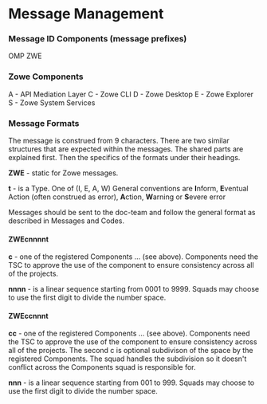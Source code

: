 # Message Management

### Message ID Components (message prefixes)
OMP
ZWE

### Zowe Components
A - API Mediation Layer
C - Zowe CLI
D - Zowe Desktop
E - Zowe Explorer
S - Zowe System Services

### Message Formats

The message is construed from 9 characters. There are two similar structures that are expected within the messages. The shared parts are explained first. Then the specifics of the formats under their headings. 

**ZWE** - static for Zowe messages.

**t** - is a Type.  One of (I, E, A, W)  General conventions are **I**nform, **E**ventual Action (often construed as error), **A**ction, **W**arning or **S**evere error

Messages should be sent to the doc-team and follow the general format as described in Messages and Codes.

#### ZWEcnnnnt

**c** - one of the registered Components ... (see above).  Components need the TSC to approve the use of the component to ensure consistency across all of the projects.

**nnnn** - is a linear sequence starting from 0001 to 9999.  Squads may choose to use the first digit to divide the number space. 


#### ZWEccnnnt

**cc** - one of the registered Components ... (see above).  Components need the TSC to approve the use of the component to ensure consistency across all of the projects. The second c is optional subdivison of the space by the registered Components. The squad handles the subdivision so it doesn't conflict across the Components squad is responsible for. 

**nnn** - is a linear sequence starting from 001 to 999. Squads may choose to use the first digit to divide the number space.  